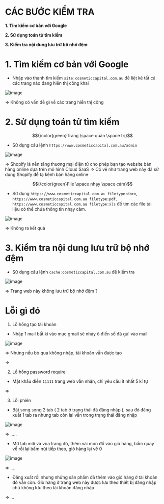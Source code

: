 # CÁC BƯỚC KIỂM TRA #

**1. Tìm kiếm cơ bản với Google**

**2. Sử dụng toán tử tìm kiếm**
  
**3. Kiểm tra nội dung lưu trữ bộ nhớ đệm**

# 1. Tìm kiếm cơ bản với Google

- Nhập vào thanh tìm kiếm `site:cosmeticcapital.com.au` để liệt kê tất cả các trang nào đang hiển thị công khai

![image](https://github.com/user-attachments/assets/f7e149ec-a276-488d-b56d-c34823af4123)

=> Không có vấn đề gì về các trang hiển thị công 
# 2. Sử dụng toán tử tìm kiếm

$${\color{green}Trang \space quản \space trị}$$

- Sử dụng câu lệnh `https://www.cosmeticcapital.com.au/admin`

![image](https://github.com/user-attachments/assets/e53ea3be-d105-484b-be23-2dc11f1c6625)

=> Shopify là nền tảng thương mại điện tử cho phép bạn tạo website bán hàng online dựa trên mô hình Cloud SaaS => Có vẻ như trang web này đã sử dụng Shopify để tạ kênh bán hàng online

$${\color{green}File \space nhạy \space cảm}$$

- Sử dụng `https://www.cosmeticcapital.com.au filetype:docx`, `https://www.cosmeticcapital.com.au filetype:pdf`, `https://www.cosmeticcapital.com.au filetype:xls` để tìm các file tài liệu có thể chứa thông tin nhạy cảm.

![image](https://github.com/user-attachments/assets/a84ee05b-8122-424d-8cfc-b6960d7afbc1)

=> Không ra kết quả

# 3. Kiểm tra nội dung lưu trữ bộ nhớ đệm

- Sử dụng câu lệnh `cache:cosmeticcapital.com.au` để kiểm tra

![image](https://github.com/user-attachments/assets/81344097-cdfd-4896-a20d-2706a478f8cd)

=> Trang web này không lưu trữ bộ nhớ đệm ?
# Lỗi gì đó

1. Lỗ hổng tạo tài khoản

- Nhập 1 mail bất kì vào mục gmail sẽ nhảy ô điền số đã gửi vào mail

![image](https://github.com/user-attachments/assets/2e988f5d-efc2-4169-a89f-36fca8a2f7d7)

=> Nhưng nếu bỏ qua không nhập, tài khoản vẫn được tạo

=>

2. Lổ hổng password require

- Mật khẩu điền `11111` trang web vẫn nhận, chỉ yêu cầu ít nhất 5 kí tự

=>

3. Lỗi phiên

- Bật song song 2 tab ( 2 tab ở trạng thái đã đăng nhập ), sau đó đăng xuất 1 tab ra nhưng tab còn lại vẫn trong trạng thái đăng nhập

![image](https://github.com/user-attachments/assets/d05de707-5258-4be7-a904-6d3bc41e4c91)

=> .....

- Mở tab mới và vòa trang đó, thêm vài món đồ vào giỏ hàng, bấm quay về rồi lại bấm nút tiếp theo, giỏ hàng lại về 0

![image](https://github.com/user-attachments/assets/d5115a13-d365-44ab-a768-50b71c60ff08)

=> ....

- Đăng xuất rồi nhưng những sản phẩm đã thêm vào giỏ hàng ở tài khoản đó vẫn còn. Giỏ hàng ở trang web này được lưu theo thiết bị đăng nhập chứ không lưu theo tài khoản đăng nhập

=> ...
